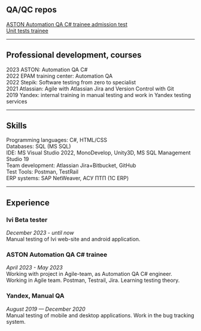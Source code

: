 <h2>QA/QC repos</h2>
<p><a href="https://github.com/SkerGran/Burdin-CSharp">ASTON Automation QA C# trainee admission test</a>
<br/>
<a href="https://github.com/SkerGran/Bank">Unit tests trainee</a></p>
<hr>
<h2>Professional development, courses</h2>
<p>2023 ASTON: Automation QA C#<br/>
2022 EPAM training center: Automation QA<br/>
2022 Stepik: Software testing from zero to specialist<br/>
2021 Atlassian: Agile with Atlassian Jira and Version Control with Git<br/>
2019 Yandex: internal training in manual testing and work in Yandex testing services</p>
<hr>
<h2>Skills</h2>
<p>Programming languages: C#, HTML/CSS<br/>
Databases: SQL (MS SQL)<br/>
IDE: MS Visual Studio 2022, MonoDevelop, Unity3D, MS SQL Management Studio 19<br/>
Team development: Atlassian Jira+Bitbucket, GitHub<br/>
Test Tools: Postman, TestRail<br/>
ERP systems: SAP NetWeaver, АСУ ПТП (1С ERP)</p>
<hr>
<h2>Experience</h2>
<h3>Ivi Beta tester</h3>
<p><i>December 2023 - until now</i><br/>
Manual testing of Ivi web-site and android application.</p>
<h3>ASTON Automation QA C# trainee</h3>
<p><i>April 2023 - May 2023</i><br/>
Working with project in Agile-team, as Automation QA C# engineer.<br/>
Working in Agile team. Postman, Testrail, Jira. Learning testing theory.</p>
<h3>Yandex, Manual QA</h3>
<p><i>August 2019 — December 2020</i><br/>
Manual testing of mobile and desktop applications. Work in the bug tracking system.</p>
